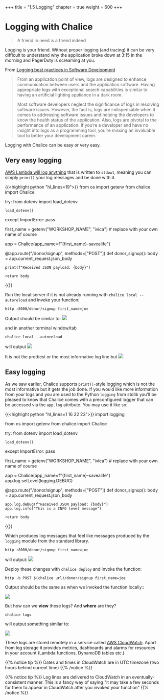+++
title = "1.5 Logging"
chapter = true
weight = 600
+++

# Logging with Chalice

> A friend in need is a friend indeed

Logging is your friend. Without proper logging (and tracing) it can be very difficult to understand why the application
broke down at 3:15 in the morning and PagerDuty is screaming at you.

From [Logging best practices in Software Development](https://beapython.dev/2020/10/26/logging-best-practices-in-software-development/)

> From an application point of view, logs are designed to enhance communication between users and the application software.
> Having appropriate logs with exceptional search capabilities is similar to having an artificial lighting appliance 
> in a dark room.
> 
> Most software developers neglect the significance of logs in resolving software issues. However, the fact is, logs are 
indispensable when it comes to addressing software issues and helping the developers to know the health status of the 
application. Also, logs are pivotal to the performance of an application. If you’re a developer and have no insight into
logs as a programming tool, you’re missing an invaluable tool to better your development career.

Logging with Chalice can be easy or very easy. 

## Very easy logging

[AWS Lambda will log anything](https://docs.aws.amazon.com/lambda/latest/dg/python-logging.html#python-logging-output) 
that is written to `stdout`, meaning you can simply `print()` your log messages and be done with it.

{{<highlight python "hl_lines=19">}}
from os import getenv
from chalice import Chalice

try:
    from dotenv import load_dotenv

    load_dotenv()
except ImportError:
    pass

first_name = getenv("WORKSHOP_NAME", "ivica")  # replace with your own name of course

app = Chalice(app_name=f"{first_name}-savealife")

@app.route("/donor/signup", methods=["POST"])
def donor_signup():
    body = app.current_request.json_body

    print(f"Received JSON payload: {body}")

    return body
{{</highlight>}}

Run the local server if it is not already running with `chalice local --autoreload` and invoke your function:

```bash{linenos=false}
http :8000/donor/signup first_name=joe
```

Output should be similar to:
![](/images/code_screenshots/30_600_1.png)

and in another terminal window/tab

```bash{linenos=false}
chalice local --autoreload
```
will output
![](/images/code_screenshots/30_600_2.png)

It is not the prettiest or the most informative log line but
![](/images/logging_something.png)

## Easy logging

As we saw earlier, Chalice supports `print()`-style logging which is not the most informative but it gets the job done.
If you would like more information from your logs and you are used to the Python `logging` from stdlib you'll be pleased to 
know that Chalice comes with a preconfigured logger that can be accessed via the `app.log` attribute. You may use it like
so:

{{<highlight python "hl_lines=1 16 22 23">}}
import logging

from os import getenv
from chalice import Chalice

try:
    from dotenv import load_dotenv

    load_dotenv()
except ImportError:
    pass

first_name = getenv("WORKSHOP_NAME", "ivica")  # replace with your own name of course

app = Chalice(app_name=f"{first_name}-savealife")
app.log.setLevel(logging.DEBUG)

@app.route("/donor/signup", methods=["POST"])
def donor_signup():
    body = app.current_request.json_body

    app.log.debug(f"Received JSON payload: {body}")
    app.log.info("This is a INFO level message")

    return body
{{</highlight>}}

Which produces log messages that feel like messages produced by the `logging` module from the standard library.

```bash{linenos=false}
http :8000/donor/signup first_name=joe
```
will output:
![](/images/code_screenshots/30_600_3.png)

Deploy these changes with `chalice deploy` and invoke the function:

```bash{linenos=false}
http -b POST $(chalice url)/donor/signup first_name=joe
```

Output should be the same as when we invoked the function locally::

![](/images/code_screenshots/30_600_1.png)

But how can we **view** these logs? And **where** are they?

```bash{linenos=false}
chalice logs
```
will output something similar to:

![](/images/code_screenshots/30_600_4.png)

These logs are stored remotely in a service called [AWS CloudWatch](https://aws.amazon.com/cloudwatch/). Apart from log 
storage it provides metrics, dashboards and alarms for resources in your account (Lambda functions, DynamoDB tables etc.)

{{% notice tip %}}
Dates and times in CloudWatch are in UTC timezone (two hours behind current time)
{{% /notice %}}

{{% notice tip %}}
Log lines are delivered to CloudWatch in an eventually-consistent manner. This is a fancy way of saying
"it may take a few seconds for them to appear in CloudWatch after you invoked your function"
{{% /notice %}}